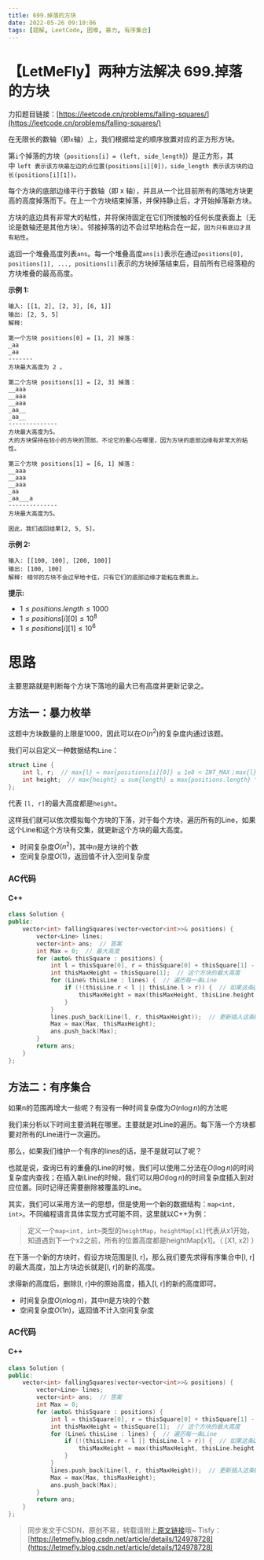 ```yaml
---
title: 699.掉落的方块
date: 2022-05-26 09:10:06
tags: [题解, LeetCode, 困难, 暴力, 有序集合]
---
```


# 【LetMeFly】两种方法解决 699.掉落的方块

力扣题目链接：[https://leetcode.cn/problems/falling-squares/](https://leetcode.cn/problems/falling-squares/)

在无限长的数轴（即```x```轴）上，我们根据给定的顺序放置对应的正方形方块。

第```i```个掉落的方块（```positions[i] = (left, side_length```)）是正方形，其中 ```left 表示该方块最左边的点位置(positions[i][0])，side_length 表示该方块的边长(positions[i][1])。```

每个方块的底部边缘平行于数轴（即 x 轴），并且从一个比目前所有的落地方块更高的高度掉落而下。在上一个方块结束掉落，并保持静止后，才开始掉落新方块。

方块的底边具有非常大的粘性，并将保持固定在它们所接触的任何长度表面上（无论是数轴还是其他方块）。邻接掉落的边不会过早地粘合在一起，```因为只有底边才具有粘性```。

返回一个堆叠高度列表```ans```。每一个堆叠高度```ans[i]```表示在通过```positions[0], positions[1], ..., positions[i]```表示的方块掉落结束后，目前所有已经落稳的方块堆叠的最高高度。


**示例 1:**

```
输入: [[1, 2], [2, 3], [6, 1]]
输出: [2, 5, 5]
解释:

第一个方块 positions[0] = [1, 2] 掉落：
_aa
_aa
-------
方块最大高度为 2 。

第二个方块 positions[1] = [2, 3] 掉落：
__aaa
__aaa
__aaa
_aa__
_aa__
--------------
方块最大高度为5。
大的方块保持在较小的方块的顶部，不论它的重心在哪里，因为方块的底部边缘有非常大的粘性。

第三个方块 positions[1] = [6, 1] 掉落：
__aaa
__aaa
__aaa
_aa
_aa___a
-------------- 
方块最大高度为5。

因此，我们返回结果[2, 5, 5]。
```

**示例 2:**

```
输入: [[100, 100], [200, 100]]
输出: [100, 100]
解释: 相邻的方块不会过早地卡住，只有它们的底部边缘才能粘在表面上。
```

**提示:**

+ $1\leq positions.length\leq 1000$
+ $1\leq positions[i][0]\leq10^8$
+ $1\leq positions[i][1]\leq10^6$

# 思路

主要思路就是判断每个方块下落地的最大已有高度并更新记录之。

## 方法一：暴力枚举

这题中方块数量的上限是$1000$，因此可以在$O(n^2)$的复杂度内通过该题。

我们可以自定义一种数据结构```Line```：

```cpp
struct Line {
    int l, r;  // max{l} = max{positions[i][0]} ≤ 1e8 < INT_MAX；max{l} = max{l} + max{length} = max{positions[i][0]} + max{positions[i][1]} ≤ 1.01e8 < INT_MAX 
    int height;  // max{height} ≤ sum{length} ≤ max{positions.length} * max{positions[i][1]} ≤ 1e9 < INT_MAX
};
```

代表 ```[l, r]```的最大高度都是```height```。

这样我们就可以依次模拟每个方块的下落，对于每个方块，遍历所有的Line，如果这个Line和这个方块有交集，就更新这个方块的最大高度。



+ 时间复杂度$O(n^2)$，其中$n$是方块的个数
+ 空间复杂度$O(1)$，返回值不计入空间复杂度

### AC代码

#### C++

```cpp
class Solution {
public:
    vector<int> fallingSquares(vector<vector<int>>& positions) {
        vector<Line> lines;
        vector<int> ans;  // 答案
        int Max = 0;  // 最大高度
        for (auto& thisSquare : positions) {
            int l = thisSquare[0], r = thisSquare[0] + thisSquare[1] - 1;  // 这个方块的水平投影的范围是[l, r]
            int thisMaxHeight = thisSquare[1];  // 这个方块的最大高度
            for (Line& thisLine : lines) {  // 遍历每一条Line
                if (!(thisLine.r < l || thisLine.l > r)) {  // 如果这条Line和方块水平投影有交集
                    thisMaxHeight = max(thisMaxHeight, thisLine.height + thisSquare[1]);  // 更新这条线的最大高度
                }
            }
            lines.push_back(Line(l, r, thisMaxHeight));  // 更新插入这条Line（这里不用erase之前被覆盖掉的Line，因为方块只会越摞越高）
            Max = max(Max, thisMaxHeight);
            ans.push_back(Max);
        }
        return ans;
    }
};
```

## 方法二：有序集合

如果n的范围再增大一些呢？有没有一种时间复杂度为$O(n\log n)$的方法呢

我们来分析以下时间主要消耗在哪里。主要就是对Line的遍历。每下落一个方块都要对所有的Line进行一次遍历。

那么，如果我们维护一个有序的lines的话，是不是就可以了呢？

也就是说，查询已有的重叠的Line的时候，我们可以使用二分法在$O(\log n)$的时间复杂度内查找；在插入新Line的时候，我们可以用$O(\log n)$的时间复杂度插入到对应位置。同时记得还需要删除被覆盖的Line。

其实，我们可以采用方法一的思想，但是使用一个新的数据结构：```map<int, int>```。不同编程语言具体实现方式可能不同，这里就以C++为例：

> 定义一个```map<int, int>```类型的```heightMap```，```heightMap[x1]```代表从x1开始，知道遇到下一个x2之前，所有的位置高度都是heightMap[x1]。（ [X1, x2) ）

在下落一个新的方块时，假设方块范围是[l, r]，那么我们要先求得有序集合中[l, r]的最大高度，加上方块边长就是[l, r]的新的高度。

求得新的高度后，删除[l, r]中的原始高度，插入[l, r]的新的高度即可。

+ 时间复杂度$O(n\log n)$，其中$n$是方块的个数
+ 空间复杂度$O(1n)$，返回值不计入空间复杂度

### AC代码

#### C++

```cpp
class Solution {
public:
    vector<int> fallingSquares(vector<vector<int>>& positions) {
        vector<Line> lines;
        vector<int> ans;  // 答案
        int Max = 0;
        for (auto& thisSquare : positions) {
            int l = thisSquare[0], r = thisSquare[0] + thisSquare[1] - 1;  // 这个方块的水平投影的范围是[l, r]
            int thisMaxHeight = thisSquare[1];  // 这个方块的最大高度
            for (Line& thisLine : lines) {  // 遍历每一条Line
                if (!(thisLine.r < l || thisLine.l > r)) {  // 如果这条Line和方块水平投影有交集
                    thisMaxHeight = max(thisMaxHeight, thisLine.height + thisSquare[1]);  // 更新这条线的最大高度
                }
            }
            lines.push_back(Line(l, r, thisMaxHeight));  // 更新插入这条Line（这里不用erase之前被覆盖掉的Line，因为方块只会越摞越高）
            Max = max(Max, thisMaxHeight);
            ans.push_back(Max);
        }
        return ans;
    }
};
```

> 同步发文于CSDN，原创不易，转载请附上[原文链接](https://blog.letmefly.xyz/2022/05/26/LeetCode%200699.%E6%8E%89%E8%90%BD%E7%9A%84%E6%96%B9%E5%9D%97/)哦~
> Tisfy：[https://letmefly.blog.csdn.net/article/details/124978728](https://letmefly.blog.csdn.net/article/details/124978728)
